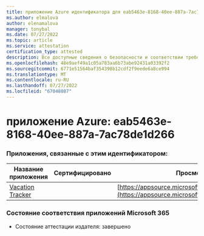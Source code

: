 ```yaml
---
title: приложение Azure идентификатора для eab5463e-8168-40ee-887a-7ac78de1d266
ms.author: elmalova
author: elenamalova
manager: tonybal
ms.date: 07/27/2022
ms.topic: article
ms.service: attestation
certification_type: attested
description: Все доступные сведения о безопасности и соответствии требованиям для eab5463e-8168-40ee-887a-7ac78de1d266.
ms.openlocfilehash: 48e9aef49a1c05a783aa6b73abe92431a03392f2
ms.sourcegitcommit: 6771e51564baf354398b12cdf2f9eede6a8ce994
ms.translationtype: MT
ms.contentlocale: ru-RU
ms.lasthandoff: 07/27/2022
ms.locfileid: "67048087"
---
```

# <a name="azure-app-id-eab5463e-8168-40ee-887a-7ac78de1d266"></a>приложение Azure: eab5463e-8168-40ee-887a-7ac78de1d266


### <a name="apps-associated-with-this-id"></a>Приложения, связанные с этим идентификатором:
| **Название приложения** | **Сертифицировано** | **Просмотр в AppSource** |
|--------------|---------------|-----------------------|
| [Vacation Tracker](../forward/WA200002167.md) |  | [https://appsource.microsoft.com/product/office/WA200002167](https://appsource.microsoft.com/product/office/WA200002167) |

### <a name="microsoft-365-app-compliance-status"></a>Состояние соответствия приложений Microsoft 365
- Состояние аттестации издателя: завершено
